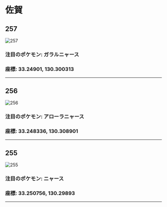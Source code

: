 # 佐賀
## 257
![257](https://local.pokemon.jp/img/p/manhole/64eddebc32fe29d163ab826aea4181c1_l.png "257")
### 注目のポケモン: ガラルニャース
### 座標: 33.24901, 130.300313
---
## 256
![256](https://local.pokemon.jp/img/p/manhole/aa70252404971db18df4f2bc527a951c_l.png "256")
### 注目のポケモン: アローラニャース
### 座標: 33.248336, 130.308901
---
## 255
![255](https://local.pokemon.jp/img/p/manhole/f7760dab549440c477f8b489e1add1ed_l.png "255")
### 注目のポケモン: ニャース
### 座標: 33.250756, 130.29893
---